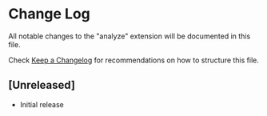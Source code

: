 # Change Log

All notable changes to the "analyze" extension will be documented in this file.

Check [Keep a Changelog](http://keepachangelog.com/) for recommendations on how to structure this file.

## [Unreleased]

- Initial release